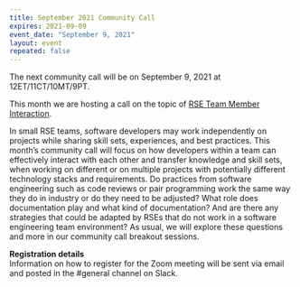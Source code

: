 ```yaml
---
title: September 2021 Community Call
expires: 2021-09-09
event_date: "September 9, 2021"
layout: event
repeated: false
---
```


The next community call will be on September 9, 2021 at 12ET/11CT/10MT/9PT.

This month we are hosting a call on the topic of [RSE Team Member Interaction](https://github.com/USRSE/monthly-community-calls/issues/3).

In small RSE teams, software developers may work independently on projects while sharing skill sets, experiences, and best practices. This month’s community call will focus on how developers within a team can effectively interact with each other and transfer knowledge and skill sets, when working on different or on multiple projects with potentially different technology stacks and requirements. Do practices from software engineering such as code reviews or pair programming work the same way they do in industry or do they need to be adjusted? What role does documentation play and what kind of documentation? And are there any strategies that could be adapted by RSEs that do not work in a software engineering team environment? As usual, we will explore these questions and more in our community call breakout sessions.

**Registration details**  
Information on how to register for the Zoom meeting will be sent via email and posted in the #general channel on Slack.
